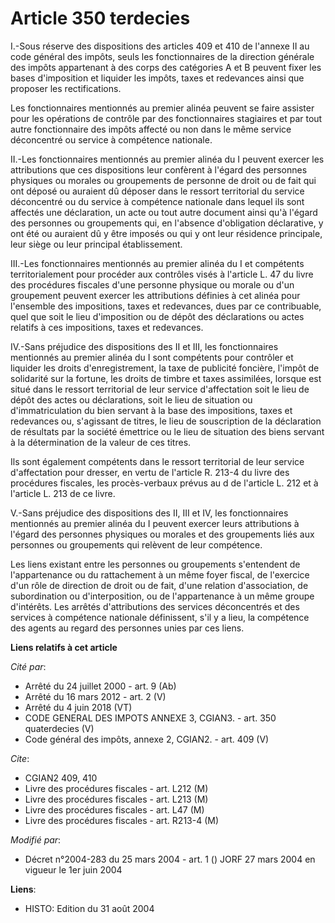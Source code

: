 # Article 350 terdecies

I.-Sous réserve des dispositions des articles 409 et 410 de l'annexe II au code général des impôts, seuls les fonctionnaires
de la direction générale des impôts appartenant à des corps des catégories A et B peuvent fixer les bases d'imposition et
liquider les impôts, taxes et redevances ainsi que proposer les rectifications.

Les fonctionnaires mentionnés au premier alinéa peuvent se faire assister pour les opérations de contrôle par des
fonctionnaires stagiaires et par tout autre fonctionnaire des impôts affecté ou non dans le même service déconcentré ou
service à compétence nationale.

II.-Les fonctionnaires mentionnés au premier alinéa du I peuvent exercer les attributions que ces dispositions leur confèrent
à l'égard des personnes physiques ou morales ou groupements de personne de droit ou de fait qui ont déposé ou auraient dû
déposer dans le ressort territorial du service déconcentré ou du service à compétence nationale dans lequel ils sont affectés
une déclaration, un acte ou tout autre document ainsi qu'à l'égard des personnes ou groupements qui, en l'absence
d'obligation déclarative, y ont été ou auraient dû y être imposés ou qui y ont leur résidence principale, leur siège ou leur
principal établissement.

III.-Les fonctionnaires mentionnés au premier alinéa du I et compétents territorialement pour procéder aux contrôles visés à
l'article L. 47 du livre des procédures fiscales d'une personne physique ou morale ou d'un groupement peuvent exercer les
attributions définies à cet alinéa pour l'ensemble des impositions, taxes et redevances, dues par ce contribuable, quel que
soit le lieu d'imposition ou de dépôt des déclarations ou actes relatifs à ces impositions, taxes et redevances.

IV.-Sans préjudice des dispositions des II et III, les fonctionnaires mentionnés au premier alinéa du I sont compétents pour
contrôler et liquider les droits d'enregistrement, la taxe de publicité foncière, l'impôt de solidarité sur la fortune, les
droits de timbre et taxes assimilées, lorsque est situé dans le ressort territorial de leur service d'affectation soit le
lieu de dépôt des actes ou déclarations, soit le lieu de situation ou d'immatriculation du bien servant à la base des
impositions, taxes et redevances ou, s'agissant de titres, le lieu de souscription de la déclaration de résultats par la
société émettrice ou le lieu de situation des biens servant à la détermination de la valeur de ces titres.

Ils sont également compétents dans le ressort territorial de leur service d'affectation pour dresser, en vertu de l'article
R. 213-4 du livre des procédures fiscales, les procès-verbaux prévus au d de l'article L. 212 et à l'article L. 213 de ce
livre.

V.-Sans préjudice des dispositions des II, III et IV, les fonctionnaires mentionnés au premier alinéa du I peuvent exercer
leurs attributions à l'égard des personnes physiques ou morales et des groupements liés aux personnes ou groupements qui
relèvent de leur compétence.

Les liens existant entre les personnes ou groupements s'entendent de l'appartenance ou du rattachement à un même foyer
fiscal, de l'exercice d'un rôle de direction de droit ou de fait, d'une relation d'association, de subordination ou
d'interposition, ou de l'appartenance à un même groupe d'intérêts. Les arrêtés d'attributions des services déconcentrés et
des services à compétence nationale définissent, s'il y a lieu, la compétence des agents au regard des personnes unies par
ces liens.

**Liens relatifs à cet article**

_Cité par_:

  - Arrêté du 24 juillet 2000 - art. 9 (Ab)
  - Arrêté du 16 mars 2012 - art. 2 (V)
  - Arrêté du 4 juin 2018 (VT)
  - CODE GENERAL DES IMPOTS ANNEXE 3, CGIAN3. - art. 350 quaterdecies (V)
  - Code général des impôts, annexe 2, CGIAN2. - art. 409 (V)

_Cite_:

  - CGIAN2 409, 410
  - Livre des procédures fiscales - art. L212 (M)
  - Livre des procédures fiscales - art. L213 (M)
  - Livre des procédures fiscales - art. L47 (M)
  - Livre des procédures fiscales - art. R213-4 (M)

_Modifié par_:

  - Décret n°2004-283 du 25 mars 2004 - art. 1 () JORF 27 mars 2004 en vigueur le 1er juin 2004

**Liens**:

  - HISTO: Edition du 31 août 2004
